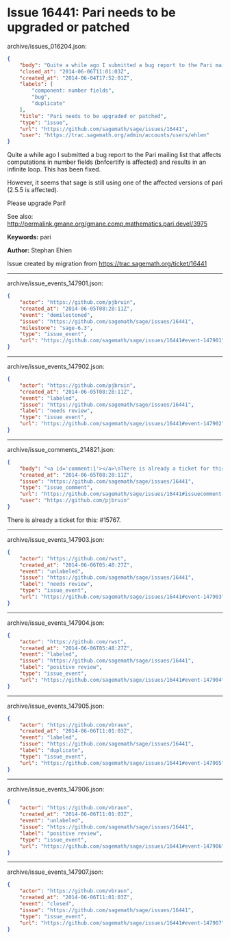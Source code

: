 # Issue 16441: Pari needs to be upgraded or patched

archive/issues_016204.json:
```json
{
    "body": "Quite a while ago I submitted a bug report to the Pari mailing list that affects computations in number fields (bnfcertify is affected) and results in an infinite loop. This has been fixed.\n\nHowever, it seems that sage is still using one of the affected versions of pari (2.5.5 is affected).\n\nPlease upgrade Pari!\n\nSee also: http://permalink.gmane.org/gmane.comp.mathematics.pari.devel/3975\n\n**Keywords:** pari\n\n**Author:** Stephan Ehlen\n\nIssue created by migration from https://trac.sagemath.org/ticket/16441\n\n",
    "closed_at": "2014-06-06T11:01:03Z",
    "created_at": "2014-06-04T17:52:01Z",
    "labels": [
        "component: number fields",
        "bug",
        "duplicate"
    ],
    "title": "Pari needs to be upgraded or patched",
    "type": "issue",
    "url": "https://github.com/sagemath/sage/issues/16441",
    "user": "https://trac.sagemath.org/admin/accounts/users/ehlen"
}
```
Quite a while ago I submitted a bug report to the Pari mailing list that affects computations in number fields (bnfcertify is affected) and results in an infinite loop. This has been fixed.

However, it seems that sage is still using one of the affected versions of pari (2.5.5 is affected).

Please upgrade Pari!

See also: http://permalink.gmane.org/gmane.comp.mathematics.pari.devel/3975

**Keywords:** pari

**Author:** Stephan Ehlen

Issue created by migration from https://trac.sagemath.org/ticket/16441





---

archive/issue_events_147901.json:
```json
{
    "actor": "https://github.com/pjbruin",
    "created_at": "2014-06-05T08:28:11Z",
    "event": "demilestoned",
    "issue": "https://github.com/sagemath/sage/issues/16441",
    "milestone": "sage-6.3",
    "type": "issue_event",
    "url": "https://github.com/sagemath/sage/issues/16441#event-147901"
}
```



---

archive/issue_events_147902.json:
```json
{
    "actor": "https://github.com/pjbruin",
    "created_at": "2014-06-05T08:28:11Z",
    "event": "labeled",
    "issue": "https://github.com/sagemath/sage/issues/16441",
    "label": "needs review",
    "type": "issue_event",
    "url": "https://github.com/sagemath/sage/issues/16441#event-147902"
}
```



---

archive/issue_comments_214821.json:
```json
{
    "body": "<a id='comment:1'></a>\nThere is already a ticket for this: #15767.",
    "created_at": "2014-06-05T08:28:11Z",
    "issue": "https://github.com/sagemath/sage/issues/16441",
    "type": "issue_comment",
    "url": "https://github.com/sagemath/sage/issues/16441#issuecomment-214821",
    "user": "https://github.com/pjbruin"
}
```

<a id='comment:1'></a>
There is already a ticket for this: #15767.



---

archive/issue_events_147903.json:
```json
{
    "actor": "https://github.com/rwst",
    "created_at": "2014-06-06T05:48:27Z",
    "event": "unlabeled",
    "issue": "https://github.com/sagemath/sage/issues/16441",
    "label": "needs review",
    "type": "issue_event",
    "url": "https://github.com/sagemath/sage/issues/16441#event-147903"
}
```



---

archive/issue_events_147904.json:
```json
{
    "actor": "https://github.com/rwst",
    "created_at": "2014-06-06T05:48:27Z",
    "event": "labeled",
    "issue": "https://github.com/sagemath/sage/issues/16441",
    "label": "positive review",
    "type": "issue_event",
    "url": "https://github.com/sagemath/sage/issues/16441#event-147904"
}
```



---

archive/issue_events_147905.json:
```json
{
    "actor": "https://github.com/vbraun",
    "created_at": "2014-06-06T11:01:03Z",
    "event": "labeled",
    "issue": "https://github.com/sagemath/sage/issues/16441",
    "label": "duplicate",
    "type": "issue_event",
    "url": "https://github.com/sagemath/sage/issues/16441#event-147905"
}
```



---

archive/issue_events_147906.json:
```json
{
    "actor": "https://github.com/vbraun",
    "created_at": "2014-06-06T11:01:03Z",
    "event": "unlabeled",
    "issue": "https://github.com/sagemath/sage/issues/16441",
    "label": "positive review",
    "type": "issue_event",
    "url": "https://github.com/sagemath/sage/issues/16441#event-147906"
}
```



---

archive/issue_events_147907.json:
```json
{
    "actor": "https://github.com/vbraun",
    "created_at": "2014-06-06T11:01:03Z",
    "event": "closed",
    "issue": "https://github.com/sagemath/sage/issues/16441",
    "type": "issue_event",
    "url": "https://github.com/sagemath/sage/issues/16441#event-147907"
}
```
